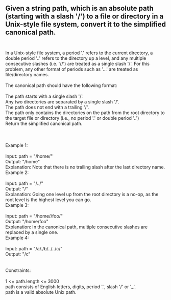 ## Given a string path, which is an absolute path (starting with a slash '/') to a file or directory in a Unix-style file system, convert it to the simplified canonical path. <br> <br> 
In a Unix-style file system, a period '.' refers to the current directory, a double period '..' refers to the directory up a level, and any multiple consecutive slashes (i.e. '//') are treated as a single slash '/'. For this problem, any other format of periods such as '...' are treated as file/directory names. <br> <br> 
The canonical path should have the following format: <br> <br> 
The path starts with a single slash '/'. <br> 
Any two directories are separated by a single slash '/'. <br> 
The path does not end with a trailing '/'. <br> 
The path only contains the directories on the path from the root directory to the target file or directory (i.e., no period '.' or double period '..') <br> 
Return the simplified canonical path. <br> <br> <br> <br> 
Example 1: <br> <br> 
Input: path = "/home/" <br> 
Output: "/home" <br> 
Explanation: Note that there is no trailing slash after the last directory name. <br> 
Example 2: <br> <br> 
Input: path = "/../" <br> 
Output: "/" <br> 
Explanation: Going one level up from the root directory is a no-op, as the root level is the highest level you can go. <br> 
Example 3: <br> <br> 
Input: path = "/home//foo/" <br> 
Output: "/home/foo" <br> 
Explanation: In the canonical path, multiple consecutive slashes are replaced by a single one. <br> 
Example 4: <br> <br> 
Input: path = "/a/./b/../../c/" <br> 
Output: "/c" <br> <br> <br> 
Constraints: <br> <br> 
1 <= path.length <= 3000 <br> 
path consists of English letters, digits, period '.', slash '/' or '_'. <br> 
path is a valid absolute Unix path. <br> 
